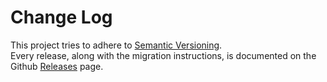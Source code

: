 # Change Log

This project tries to adhere to [Semantic Versioning](http://semver.org/).  
Every release, along with the migration instructions, is documented on the Github [Releases](https://github.com/xabikos/vscode-javascript/releases) page.